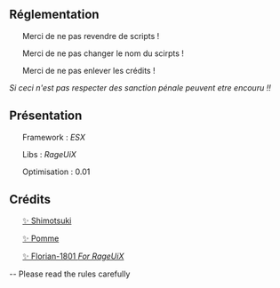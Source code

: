 ## Réglementation 

  <ul>Merci de ne pas revendre de scripts !</ul>
  <ul>Merci de ne pas changer le nom du scirpts !</ul>
  <ul>Merci de ne pas enlever les crédits !</ul>

<em>Si ceci n'est pas respecter des sanction pénale peuvent etre encouru !!</em>

## Présentation 

  <ul>Framework : <i>ESX</i></ul>
  <ul>Libs : <i>RageUiX</i></ul>
  <ul>Optimisation : 0.01</ul>

## Crédits 

  <ul><a href='https://github.com/Azk0rn'>✨ Shimotsuki </a></ul>
  <ul><a href='https://github.com/TeamAnarchyDev'>✨ Pomme</a></ul>
  <ul><a href='https://github.com/Florian-1801/RageUIx'>✨ Florian-1801 <i>For RageUiX</i></a></ul>

-- Please read the rules carefully
